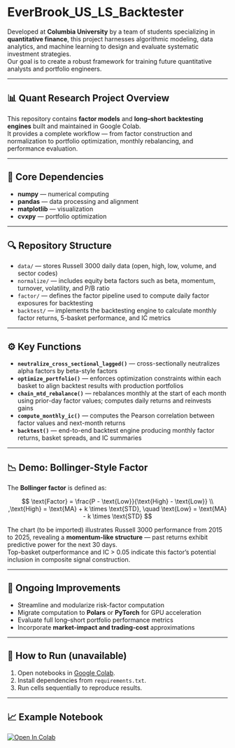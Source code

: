 # EverBrook_US_LS_Backtester

Developed at **Columbia University** by a team of students specializing in **quantitative finance**, this project harnesses algorithmic modeling, data analytics, and machine learning to design and evaluate systematic investment strategies.  
Our goal is to create a robust framework for training future quantitative analysts and portfolio engineers.

---

## 📊 Quant Research Project Overview

This repository contains **factor models** and **long–short backtesting engines** built and maintained in Google Colab.  
It provides a complete workflow — from factor construction and normalization to portfolio optimization, monthly rebalancing, and performance evaluation.

---

## 🧩 Core Dependencies
- **numpy** — numerical computing  
- **pandas** — data processing and alignment  
- **matplotlib** — visualization  
- **cvxpy** — portfolio optimization  

---

## 🔍 Repository Structure
- `data/` — stores Russell 3000 daily data (open, high, low, volume, and sector codes)  
- `normalize/` — includes equity beta factors such as beta, momentum, turnover, volatility, and P/B ratio  
- `factor/` — defines the factor pipeline used to compute daily factor exposures for backtesting  
- `backtest/` — implements the backtesting engine to calculate monthly factor returns, 5-basket performance, and IC metrics  

---

## ⚙️ Key Functions
- **`neutralize_cross_sectional_lagged()`** — cross-sectionally neutralizes alpha factors by beta-style factors  
- **`optimize_portfolio()`** — enforces optimization constraints within each basket to align backtest results with production portfolios  
- **`chain_mtd_rebalance()`** — rebalances monthly at the start of each month using prior-day factor values; computes daily returns and reinvests gains  
- **`compute_monthly_ic()`** — computes the Pearson correlation between factor values and next-month returns  
- **`backtest()`** — end-to-end backtest engine producing monthly factor returns, basket spreads, and IC summaries  

---

## 📉 Demo: Bollinger-Style Factor

The **Bollinger factor** is defined as:

$$
\text{Factor} = \frac{P - \text{Low}}{\text{High} - \text{Low}} \\
,\text{High} = \text{MA} + k \times \text{STD}, \quad \text{Low} = \text{MA} - k \times \text{STD}
$$


The chart (to be imported) illustrates Russell 3000 performance from 2015 to 2025, revealing a **momentum-like structure** — past returns exhibit predictive power for the next 30 days.  
Top-basket outperformance and IC > 0.05 indicate this factor’s potential inclusion in composite signal construction.

---

## 🔧 Ongoing Improvements
- Streamline and modularize risk-factor computation  
- Migrate computation to **Polars** or **PyTorch** for GPU acceleration  
- Evaluate full long–short portfolio performance metrics  
- Incorporate **market-impact and trading-cost** approximations  

---

## 🚀 How to Run (unavailable)
1. Open notebooks in [Google Colab](https://colab.research.google.com).  
2. Install dependencies from `requirements.txt`.  
3. Run cells sequentially to reproduce results.

---

## 📈 Example Notebook
[![Open In Colab](https://colab.research.google.com/assets/colab-badge.svg)](https://colab.research.google.com/github/<username>/<repo>/blob/main/<notebook>.ipynb)

